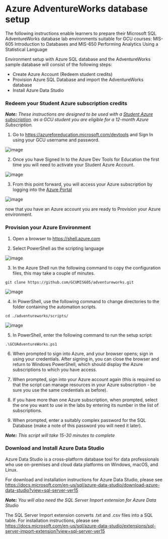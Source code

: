 # Azure AdventureWorks database setup
The following instructions enable learners to prepare their Microsoft SQL AdventureWorks database lab environments suitable for GCU courses:
  MIS-605 Introduction to Databases 
  and MIS-650 Performing Analytics Using a Statistical Language


Environment setup with Azure SQL database and the AdventureWorks sample database will consist of the following steps:
- Create Azure Account (Redeem student credits)
- Provision Azure SQL Database and import the AdventureWorks database
- Install Azure Data Studio


### Redeem your Student Azure subscription credits
***Note:** These instructions are designed to be used with a [Student Azure subscription](https://azureforeducation.microsoft.com/devtools).
as a GCU student you are eligible for a 12-month Azure Subscription.*


1. Go to https://azureforeducation.microsoft.com/devtools and Sign In using your GCU username and password.

![image](https://user-images.githubusercontent.com/32605416/143666663-cbc51004-df28-4a7e-b04c-92ff5fbc392b.png)

2. Once you have Signed In to the Azure Dev Tools for Education the first time you will need to activate your Student Azure Account.

![image](https://user-images.githubusercontent.com/32605416/143666718-7e9d2774-b94f-41c5-a850-66dbee9c388b.png)

3. From this point forward, you will access your Azure subscription by logging into the [Azure Portal](https://portal.azure.com)

![image](https://user-images.githubusercontent.com/32605416/143667008-6369d876-9f7b-49c5-8d04-4a38bc16da20.png)

now that you have an Azure account you are ready to Provision your Azure environment.

### Provision your Azure Environment

1. Open a browser to https://shell.azure.com


2. Select PowerShell as the scripting language

![image](https://user-images.githubusercontent.com/32605416/143921670-87777ea5-33eb-4439-9d67-c4447beabde0.png)

3. In the Azure Shell run the following command to copy the configuration files, this may take a couple of minutes.

`git clone https://github.com/GCUMIS605/adventureworks.git`

![image](https://user-images.githubusercontent.com/32605416/143924851-4d17b57f-6fab-4370-b6ea-edbb7871fede.png)

4. In PowerShell, use the following command to change directories to the folder containing the automation scripts.

`cd ./adventureworks/scripts/`

![image](https://user-images.githubusercontent.com/32605416/143925271-2fe87cd9-aac2-48d6-97ff-59503691e764.png)

5. In PowerShell, enter the following command to run the setup script:

`.\GCUAdventureWorks.ps1`

6. When prompted to sign into Azure, and your browser opens; sign in using your credentials. After signing in, you can close the browser and return to Windows PowerShell, which should display the Azure subscriptions to which you have access.

7. When prompted, sign into your Azure account again (this is required so that the script can manage resources in your Azure subscription - be sure you use the same credentials as before).

8. If you have more than one Azure subscription, when prompted, select the one you want to use in the labs by entering its number in the list of subscriptions.

9. When prompted, enter a suitably complex password for the SQL Database (make a note of this password you will need it later).

***Note:** This script will take 15-30 minutes to complete*

### Download and Install Azure Data Studio
Azure Data Studio is a cross-platform database tool for data professionals who use on-premises and cloud data platforms on Windows, macOS, and Linux.

For download and installation instructions for Azure Data Studio, please see https://docs.microsoft.com/en-us/sql/azure-data-studio/download-azure-data-studio?view=sql-server-ver15

***Note:** You will also need the SQL Server Import extension for Azure Data Studio*

The SQL Server Import extension converts .txt and .csv files into a SQL table.  For installation instructions, please see https://docs.microsoft.com/en-us/sql/azure-data-studio/extensions/sql-server-import-extension?view=sql-server-ver15

